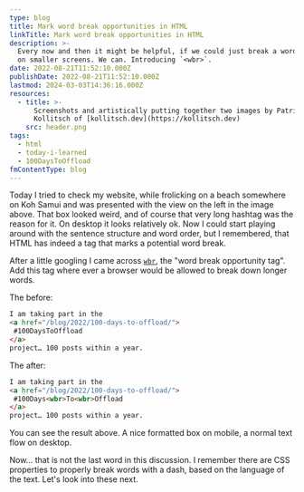```yaml
---
type: blog
title: Mark word break opportunities in HTML
linkTitle: Mark word break opportunities in HTML
description: >-
  Every now and then it might be helpful, if we could just break a word in two
  on smaller screens. We can. Introducing `<wbr>`.
date: 2022-08-21T11:52:10.000Z
publishDate: 2022-08-21T11:52:10.000Z
lastmod: 2024-03-03T14:36:16.000Z
resources:
  - title: >-
      Screenshots and artistically putting together two images by Patrick
      Kollitsch of [kollitsch.dev](https://kollitsch.dev)
    src: header.png
tags:
  - html
  - today-i-learned
  - 100DaysToOffload
fmContentType: blog
---
```


Today I tried to check my website, while frolicking on a beach somewhere on Koh Samui and was presented with the view on the left in the image above. That box looked weird, and of course that very long hashtag was the reason for it. On desktop it looks relatively ok. Now I could start playing around with the sentence structure and word order, but I remembered, that HTML has indeed a tag that marks a potential word break.

After a little googling I came across [`wbr`](https://developer.mozilla.org/en-US/docs/Web/HTML/Element/wbr), the "word break opportunity tag". Add this tag where ever a browser would be allowed to break down longer words.

The before:

```html
I am taking part in the
<a href="/blog/2022/100-days-to-offload/">
 #100DaysToOffload
</a>
project… 100 posts within a year.
```

The after:

```html
I am taking part in the
<a href="/blog/2022/100-days-to-offload/">
 #100Days<wbr>To<wbr>Offload
</a>
project… 100 posts within a year.
```

You can see the result above. A nice formatted box on mobile, a normal text flow on desktop.

Now… that is not the last word in this discussion. I remember there are CSS properties to properly break words with a dash, based on the language of the text. Let's look into these next.
